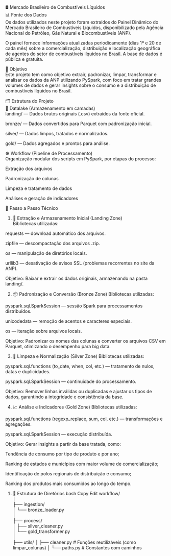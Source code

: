 🛢️ Mercado Brasileiro de Combustíveis Líquidos  
📊 Fonte dos Dados  
Os dados utilizados neste projeto foram extraídos do Painel Dinâmico do Mercado Brasileiro de Combustíveis Líquidos, disponibilizado pela Agência Nacional do Petróleo, Gás Natural e Biocombustíveis (ANP).  

O painel fornece informações atualizadas periodicamente (dias 1º e 20 de cada mês) sobre a comercialização, distribuição e localização geográfica de agentes do setor de combustíveis líquidos no Brasil. A base de dados é pública e gratuita.  

🎯 Objetivo  
Este projeto tem como objetivo extrair, padronizar, limpar, transformar e analisar os dados da ANP utilizando PySpark, com foco em tratar grandes volumes de dados e gerar insights sobre o consumo e a distribuição de combustíveis líquidos no Brasil.  

🗂️ Estrutura do Projeto  
📁 Datalake (Armazenamento em camadas)  
landing/ — Dados brutos originais (.csv) extraídos da fonte oficial.  

bronze/ — Dados convertidos para Parquet com padronização inicial.  

silver/ — Dados limpos, tratados e normalizados.  

gold/ — Dados agregados e prontos para análise.  

⚙️ Workflow (Pipeline de Processamento)  
Organização modular dos scripts em PySpark, por etapas do processo:  

Extração dos arquivos  

Padronização de colunas   

Limpeza e tratamento de dados  

Análises e geração de indicadores  

🧪 Passo a Passo Técnico  
1. 🧾 Extração e Armazenamento Inicial (Landing Zone)  
Bibliotecas utilizadas:

requests — download automático dos arquivos.

zipfile — descompactação dos arquivos .zip.

os — manipulação de diretórios locais.

urllib3 — desativação de avisos SSL (problemas recorrentes no site da ANP).

Objetivo:
Baixar e extrair os dados originais, armazenando na pasta landing/.

2. 📦 Padronização e Conversão (Bronze Zone)
Bibliotecas utilizadas:

pyspark.sql.SparkSession — sessão Spark para processamentos distribuídos.

unicodedata — remoção de acentos e caracteres especiais.

os — iteração sobre arquivos locais.

Objetivo:
Padronizar os nomes das colunas e converter os arquivos CSV em Parquet, otimizando o desempenho para big data.

3. 🧹 Limpeza e Normalização (Silver Zone)
Bibliotecas utilizadas:

pyspark.sql.functions (to_date, when, col, etc.) — tratamento de nulos, datas e duplicidades.

pyspark.sql.SparkSession — continuidade do processamento.

Objetivo:
Remover linhas inválidas ou duplicadas e ajustar os tipos de dados, garantindo a integridade e consistência da base.

4. 📈 Análise e Indicadores (Gold Zone)
Bibliotecas utilizadas:

pyspark.sql.functions (regexp_replace, sum, col, etc.) — transformações e agregações.

pyspark.sql.SparkSession — execução distribuída.

Objetivo:
Gerar insights a partir da base tratada, como:

Tendência de consumo por tipo de produto e por ano;

Ranking de estados e municípios com maior volume de comercialização;

Identificação de polos regionais de distribuição e consumo;

Ranking dos produtos mais consumidos ao longo do tempo.


1. 📂 Estrutura de Diretórios
bash
Copy
Edit
workflow/  
│  
├── ingestion/  
│   └── bronze_loader.py  
│  
├── process/  
│   ├── silver_cleaner.py  
│   └── gold_transformer.py  
│  
├── utils/
│   ├── cleaner.py            # Funções reutilizáveis (como limpar_colunas)
│   └── paths.py              # Constantes com caminhos
